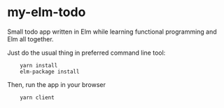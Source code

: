 # my-elm-todo

Small todo app written in Elm while learning functional programming and Elm all together.

Just do the usual thing in preferred command line tool:
```
    yarn install
    elm-package install
 ```  
 Then, run the app in your browser
 ```
     yarn client
 ```    
